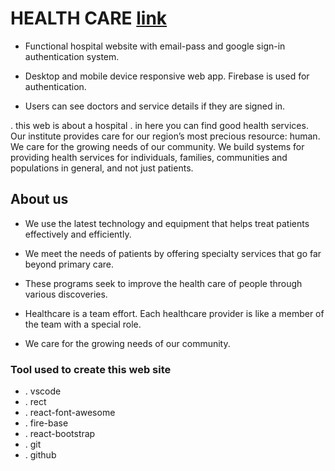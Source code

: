 # HEALTH CARE [link](https://health-care-official.web.app)

* Functional hospital website with email-pass
and google sign-in authentication system.

* Desktop and mobile device responsive web
app. Firebase is used for authentication.

* Users can see doctors and service details if
they are signed in.

. this web is about a hospital . in here you can find good health services.
Our institute provides care for our region’s most precious
resource: human. We care for the growing needs of our
community. We build systems for providing health services
for individuals, families, communities and populations in
general, and not just patients.

## About us

- We use the latest technology and equipment that helps treat patients effectively and efficiently.

- We meet the needs of patients by offering specialty services that go far beyond primary care.

- These programs seek to improve the health care of people through various discoveries.

- Healthcare is a team effort. Each healthcare provider is like a member of the team with a special role.

* We care for the growing needs of our community.

### Tool used to create this web site

- . vscode
- . rect
- . react-font-awesome
- . fire-base
- . react-bootstrap
- . git
- . github
